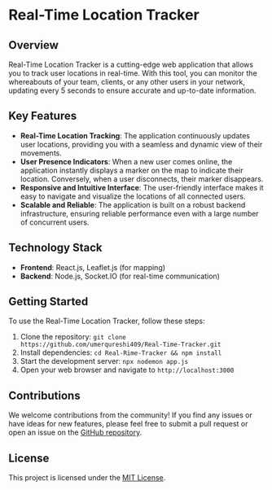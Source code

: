 # Real-Time Location Tracker

## Overview
Real-Time Location Tracker is a cutting-edge web application that allows you to track user locations in real-time. With this tool, you can monitor the whereabouts of your team, clients, or any other users in your network, updating every 5 seconds to ensure accurate and up-to-date information.

## Key Features
- **Real-Time Location Tracking**: The application continuously updates user locations, providing you with a seamless and dynamic view of their movements.
- **User Presence Indicators**: When a new user comes online, the application instantly displays a marker on the map to indicate their location. Conversely, when a user disconnects, their marker disappears.
- **Responsive and Intuitive Interface**: The user-friendly interface makes it easy to navigate and visualize the locations of all connected users.
- **Scalable and Reliable**: The application is built on a robust backend infrastructure, ensuring reliable performance even with a large number of concurrent users.

## Technology Stack
- **Frontend**: React.js, Leaflet.js (for mapping)
- **Backend**: Node.js, Socket.IO (for real-time communication)


## Getting Started
To use the Real-Time Location Tracker, follow these steps:

1. Clone the repository: `git clone https://github.com/umerqureshi409/Real-Time-Tracker.git`
2. Install dependencies: `cd Real-Rime-Tracker && npm install`
3. Start the development server: `npx nodemon app.js`
4. Open your web browser and navigate to `http://localhost:3000`

## Contributions
We welcome contributions from the community! If you find any issues or have ideas for new features, please feel free to submit a pull request or open an issue on the [GitHub repository](https://github.com/umerqureshi409/Real-Time-Tracker).

## License
This project is licensed under the [MIT License](LICENSE).
